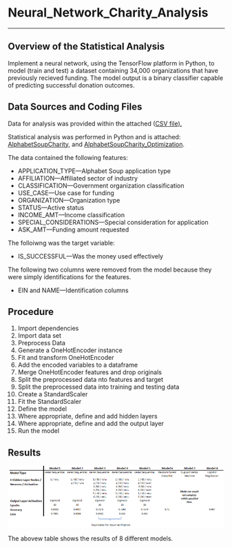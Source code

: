 # Neural_Network_Charity_Analysis
----------------------------------------------------------------------------------

## Overview of the Statistical Analysis 
Implement a neural network, using the TensorFlow platform in Python, to model (train and test) a dataset containing 34,000 organizations that have previously recieved funding. The model output is a binary classifier capable of predicting successful donation outcomes.  

## Data Sources and Coding Files
Data for analysis was provided within the attached ([CSV file). ](/Resources/charity_data.csv)

Statistical analysis was performed in Python and is attached:  [AlphabetSoupCharity](AlphabetSoupCharity.ipynb), and [AlphabetSoupCharity_Optimization](AlphabetSoupCharity_Optimization.ipynb).

The data contained the following features:
- APPLICATION_TYPE—Alphabet Soup application type
- AFFILIATION—Affiliated sector of industry
- CLASSIFICATION—Government organization classification
- USE_CASE—Use case for funding
- ORGANIZATION—Organization type
- STATUS—Active status
- INCOME_AMT—Income classification
- SPECIAL_CONSIDERATIONS—Special consideration for application
- ASK_AMT—Funding amount requested

The folloiwng was the target variable:
- IS_SUCCESSFUL—Was the money used effectively

The following two columns were removed from the model because they were simply identifications for the features.  
- EIN and NAME—Identification columns

## Procedure
1. Import dependencies 
2. Import data set
3. Preprocess Data
4. Generate a OneHotEncoder instance
5. Fit and transform OneHotEncoder
6. Add the encoded variables to a dataframe
7. Merge OneHotEncoder features and drop originals
8. Split the preprocessed data nto features and target
9. Split the preprocessed data into training and testing data
10. Create a StandardScaler
11. Fit the StandardScaler
12. Define the model
13. Where appropriate, define and add hidden layers
14. Where appropriate, define and add the output layer
15. Run the model

## Results

![Fig_1](Model_Results.PNG)

The abovew table shows the results of 8 different models.  

